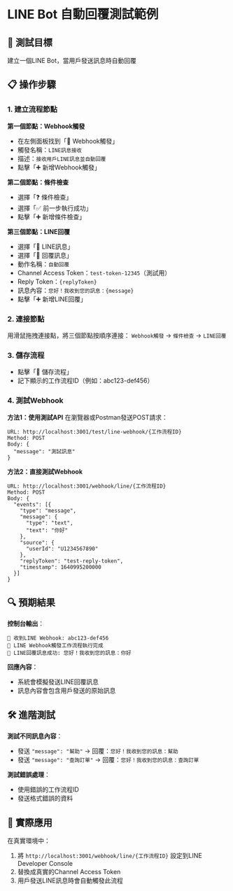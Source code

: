 # LINE Bot 自動回覆測試範例

## 🎯 測試目標
建立一個LINE Bot，當用戶發送訊息時自動回覆

## 📋 操作步驟

### 1. 建立流程節點

**第一個節點：Webhook觸發**
- 在左側面板找到「🔗 Webhook觸發」
- 觸發名稱：`LINE訊息接收`
- 描述：`接收用戶LINE訊息並自動回覆`
- 點擊「➕ 新增Webhook觸發」

**第二個節點：條件檢查**
- 選擇「❓ 條件檢查」
- 選擇「✅ 前一步執行成功」
- 點擊「➕ 新增條件檢查」

**第三個節點：LINE回覆**
- 選擇「📱 LINE訊息」
- 選擇「💬 回覆訊息」
- 動作名稱：`自動回覆`
- Channel Access Token：`test-token-12345`（測試用）
- Reply Token：`{replyToken}`
- 訊息內容：`您好！我收到您的訊息：{message}`
- 點擊「➕ 新增LINE回覆」

### 2. 連接節點
用滑鼠拖拽連接點，將三個節點按順序連接：
`Webhook觸發` → `條件檢查` → `LINE回覆`

### 3. 儲存流程
- 點擊「💾 儲存流程」
- 記下顯示的工作流程ID（例如：abc123-def456）

### 4. 測試Webhook

**方法1：使用測試API**
在瀏覽器或Postman發送POST請求：
```
URL: http://localhost:3001/test/line-webhook/{工作流程ID}
Method: POST
Body: {
  "message": "測試訊息"
}
```

**方法2：直接測試Webhook**
```
URL: http://localhost:3001/webhook/line/{工作流程ID}
Method: POST
Body: {
  "events": [{
    "type": "message",
    "message": {
      "type": "text",
      "text": "你好"
    },
    "source": {
      "userId": "U1234567890"
    },
    "replyToken": "test-reply-token",
    "timestamp": 1640995200000
  }]
}
```

## 🔍 預期結果

**控制台輸出**：
```
📱 收到LINE Webhook: abc123-def456
🚀 LINE Webhook觸發工作流程執行完成
📱 LINE回覆訊息成功: 您好！我收到您的訊息：你好
```

**回應內容**：
- 系統會模擬發送LINE回覆訊息
- 訊息內容會包含用戶發送的原始訊息

## 🛠️ 進階測試

**測試不同訊息內容**：
- 發送 `"message": "幫助"` → 回覆：`您好！我收到您的訊息：幫助`
- 發送 `"message": "查詢訂單"` → 回覆：`您好！我收到您的訊息：查詢訂單`

**測試錯誤處理**：
- 使用錯誤的工作流程ID
- 發送格式錯誤的資料

## 📝 實際應用

在真實環境中：
1. 將 `http://localhost:3001/webhook/line/{工作流程ID}` 設定到LINE Developer Console
2. 替換成真實的Channel Access Token
3. 用戶發送LINE訊息時會自動觸發此流程